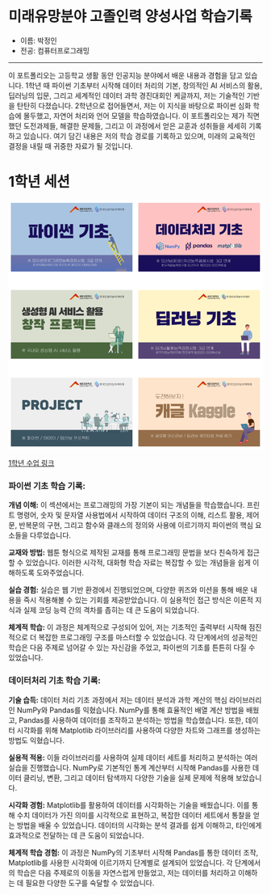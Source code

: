 # 미래유망분야 고졸인력 양성사업 학습기록

- 이름: 박정인
- 전공: 컴퓨터프로그래밍

---

이 포트폴리오는 고등학교 생활 동안 인공지능 분야에서 배운 내용과 경험을 담고 있습니다. 1학년 때 파이썬 기초부터 시작해 데이터 처리의 기본, 창의적인 AI 서비스의 활용, 딥러닝의 입문, 그리고 세계적인 데이터 과학 경진대회인 케글까지, 저는 기술적인 기반을 탄탄히 다졌습니다. 2학년으로 접어들면서, 저는 이 지식을 바탕으로 파이썬 심화 학습에 몰두했고, 자연어 처리와 언어 모델을 학습하였습니다. 이 포트폴리오는 제가 직면했던 도전과제들, 해결한 문제들, 그리고 이 과정에서 얻은 교훈과 성취들을 세세히 기록하고 있습니다. 여기 담긴 내용은 저의 학습 경로를 기록하고 있으며, 미래의 교육적인 결정을 내릴 때 귀중한 자료가 될 것입니다.


# 1학년 세션

![1학년 수업](./images/grade_01.png)

[1학년 수업 링크](https://sg.ezst.kr/program?class=%EC%84%B8%EA%B2%BD%EA%B3%A0%201%EB%85%84%EC%B0%A8)

### 파이썬 기초 학습 기록:


**개념 이해:** 이 섹션에서는 프로그래밍의 가장 기본이 되는 개념들을 학습했습니다. 프린트 명령어, 숫자 및 문자열 사용법에서 시작하여 데이터 구조의 이해, 리스트 활용, 제어문, 반복문의 구현, 그리고 함수와 클래스의 정의와 사용에 이르기까지 파이썬의 핵심 요소들을 다루었습니다.

**교재와 방법:** 웹툰 형식으로 제작된 교재를 통해 프로그래밍 문법을 보다 친숙하게 접근할 수 있었습니다. 이러한 시각적, 대화형 학습 자료는 복잡할 수 있는 개념들을 쉽게 이해하도록 도와주었습니다.

**실습 경험:** 실습은 웹 기반 환경에서 진행되었으며, 다양한 퀴즈와 미션을 통해 배운 내용을 즉시 적용해볼 수 있는 기회를 제공받았습니다. 이 실용적인 접근 방식은 이론적 지식과 실제 코딩 능력 간의 격차를 좁히는 데 큰 도움이 되었습니다.

**체계적 학습:** 이 과정은 체계적으로 구성되어 있어, 저는 기초적인 출력부터 시작해 점진적으로 더 복잡한 프로그래밍 구조를 마스터할 수 있었습니다. 각 단계에서의 성공적인 학습은 다음 주제로 넘어갈 수 있는 자신감을 주었고, 파이썬의 기초를 튼튼히 다질 수 있었습니다.


### 데이터처리 기초 학습 기록:

**기술 습득:** 데이터 처리 기초 과정에서 저는 데이터 분석과 과학 계산의 핵심 라이브러리인 NumPy와 Pandas를 익혔습니다. NumPy를 통해 효율적인 배열 계산 방법을 배웠고, Pandas를 사용하여 데이터를 조작하고 분석하는 방법을 학습했습니다. 또한, 데이터 시각화를 위해 Matplotlib 라이브러리를 사용하여 다양한 차트와 그래프를 생성하는 방법도 익혔습니다.

**실용적 적용:** 이들 라이브러리를 사용하여 실제 데이터 세트를 처리하고 분석하는 여러 실습을 진행했습니다. NumPy로 기본적인 통계 계산부터 시작해 Pandas를 사용한 데이터 클리닝, 변환, 그리고 데이터 탐색까지 다양한 기술을 실제 문제에 적용해 보았습니다.

**시각화 경험:** Matplotlib를 활용하여 데이터를 시각화하는 기술을 배웠습니다. 이를 통해 수치 데이터가 가진 의미를 시각적으로 표현하고, 복잡한 데이터 세트에서 통찰을 얻는 방법을 배울 수 있었습니다. 데이터의 시각화는 분석 결과를 쉽게 이해하고, 타인에게 효과적으로 전달하는 데 큰 도움이 되었습니다.

**체계적 학습 경험:** 이 과정은 NumPy의 기초부터 시작해 Pandas를 통한 데이터 조작, Matplotlib를 사용한 시각화에 이르기까지 단계별로 설계되어 있었습니다. 각 단계에서의 학습은 다음 주제로의 이동을 자연스럽게 만들었고, 저는 데이터를 처리하고 이해하는 데 필요한 다양한 도구를 숙달할 수 있었습니다.

